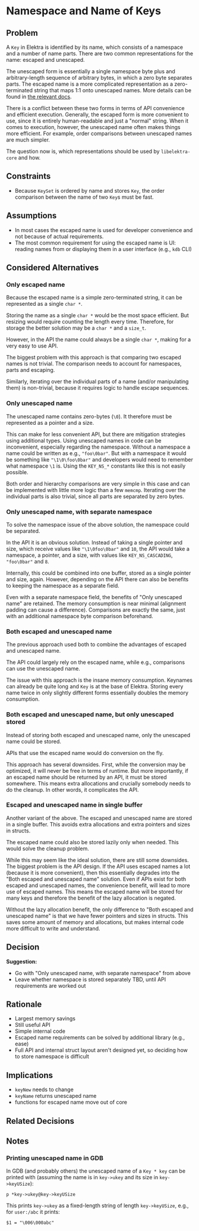 # Namespace and Name of Keys

## Problem

A `Key` in Elektra is identified by its name, which consists of a namespace and a number of name parts.
There are two common representations for the name: escaped and unescaped.

The unescaped form is essentially a single namespace byte plus and arbitrary-length sequence of arbitrary bytes, in which a zero byte separates parts.
The escaped name is a more complicated representation as a zero-terminated string that maps 1:1 onto unescaped names.
More details can be found in [the relevant docs](/doc/KEYNAMES.md).

There is a conflict between these two forms in terms of API convenience and efficient execution.
Generally, the escaped form is more convenient to use, since it is entirely human-readable and just a "normal" string.
When it comes to execution, however, the unescaped name often makes things more efficient.
For example, order comparisons between unescaped names are much simpler.

The question now is, which representations should be used by `libelektra-core` and how.

## Constraints

- Because `KeySet` is ordered by name and stores `Key`, the order comparison between the name of two `Key`s must be fast.

## Assumptions

- In most cases the escaped name is used for developer convenience and not because of actual requirements.
- The most common requirement for using the escaped name is UI: reading names from or displaying them in a user interface (e.g., `kdb` CLI)

## Considered Alternatives

### Only escaped name

Because the escaped name is a simple zero-terminated string, it can be represented as a single `char *`.

Storing the name as a single `char *` would be the most space efficient.
But resizing would require counting the length every time.
Therefore, for storage the better solution may be a `char *` and a `size_t`.

However, in the API the name could always be a single `char *`, making for a very easy to use API.

The biggest problem with this approach is that comparing two escaped names is not trivial.
The comparison needs to account for namespaces, parts and escaping.

Similarly, iterating over the individual parts of a name (and/or manipulating them) is non-trivial, because it requires logic to handle escape sequences.

### Only unescaped name

The unescaped name contains zero-bytes (`\0`).
It therefore must be represented as a pointer and a size.

This can make for less convenient API, but there are mitigation strategies using additional types.
Using unescaped names in code can be inconvenient, especially regarding the namespace.
Without a namespace a name could be written as e.g., `"foo\0bar"`.
But with a namespace it would be something like `"\1\0\foo\0bar"` and developers would need to remember what namespace `\1` is.
Using the `KEY_NS_*` constants like this is not easily possible.

Both order and hierarchy comparisons are very simple in this case and can be implemented with little more logic than a few `memcmp`.
Iterating over the individual parts is also trivial, since all parts are separated by zero bytes.

### Only unescaped name, with separate namespace

To solve the namespace issue of the above solution, the namespace could be separated.

In the API it is an obvious solution.
Instead of taking a single pointer and size, which receive values like `"\1\0foo\0bar"` and `10`, the API would take a namespace, a pointer, and a size, with values like `KEY_NS_CASCADING`, `"foo\0bar"` and `8`.

Internally, this could be combined into one buffer, stored as a single pointer and size, again.
However, depending on the API there can also be benefits to keeping the namespace as a separate field.

Even with a separate namespace field, the benefits of "Only unescaped name" are retained.
The memory consumption is near minimal (alignment padding can cause a difference).
Comparisons are exactly the same, just with an additional namespace byte comparison beforehand.

### Both escaped and unescaped name

The previous approach used both to combine the advantages of escaped and unescaped name.

The API could largely rely on the escaped name, while e.g., comparisons can use the unescaped name.

The issue with this approach is the insane memory consumption.
Keynames can already be quite long and `Key` is at the base of Elektra.
Storing every name twice in only slightly different forms essentially doubles the memory consumption.

### Both escaped and unescaped name, but only unescaped stored

Instead of storing both escaped and unescaped name, only the unescaped name could be stored.

APIs that use the escaped name would do conversion on the fly.

This approach has several downsides.
First, while the conversion may be optimized, it will never be free in terms of runtime.
But more importantly, if an escaped name should be returned by an API, it must be stored somewhere.
This means extra allocations and crucially somebody needs to do the cleanup.
In other words, it complicates the API.

### Escaped and unescaped name in single buffer

Another variant of the above.
The escaped and unescaped name are stored in a single buffer.
This avoids extra allocations and extra pointers and sizes in structs.

The escaped name could also be stored lazily only when needed.
This would solve the cleanup problem.

While this may seem like the ideal solution, there are still some downsides.
The biggest problem is the API design.
If the API uses escaped names a lot (because it is more convenient), then this essentially degrades into the "Both escaped and unescaped name" solution.
Even if APIs exist for both escaped and unescaped names, the convenience benefit, will lead to more use of escaped names.
This means the escaped name will be stored for many keys and therefore the benefit of the lazy allocation is negated.

Without the lazy allocation benefit, the only difference to "Both escaped and unescaped name" is that we have fewer pointers and sizes in structs.
This saves some amount of memory and allocations, but makes internal code more difficult to write and understand.

## Decision

**Suggestion:**

- Go with "Only unescaped name, with separate namespace" from above
- Leave whether namespace is stored separately TBD, until API requirements are worked out

## Rationale

- Largest memory savings
- Still useful API
- Simple internal code
- Escaped name requirements can be solved by additional library (e.g., ease)
- Full API and internal struct layout aren't designed yet, so deciding how to store namespace is difficult

## Implications

- `keyNew` needs to change
- `keyName` returns unescaped name
- functions for escaped name move out of core

## Related Decisions

## Notes

### Printing unescaped name in GDB

In GDB (and probably others) the unescaped name of a `Key * key` can be printed with (assuming the name is in `key->ukey` and its size in `key->keyUSize`):

```
p *key->ukey@key->keyUSize
```

This prints `key->ukey` as a fixed-length string of length `key->keyUSize`, e.g., for `user:/abc` it prints:

```
$1 = "\006\000abc"
```
